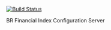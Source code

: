 [![Build Status](https://travis-ci.org/br-financial-index/configuration-server.svg?branch=master)](https://travis-ci.org/br-financial-index/configuration-server)

BR Financial Index Configuration Server
